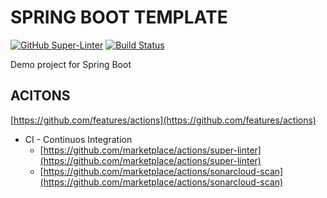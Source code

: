 # SPRING BOOT TEMPLATE

[![GitHub Super-Linter](https://github.com/javaspringlab/springBootTemplate/workflows/Lint%20Code%20Base/badge.svg)](https://github.com/marketplace/actions/super-linter) 
[![Build Status](https://travis-ci.com/SonarSource/sonarcloud-github-action.svg?branch=master)](https://travis-ci.com/SonarSource/sonarcloud-github-action)

Demo project for Spring Boot

## ACITONS

[https://github.com/features/actions](https://github.com/features/actions)
* CI - Continuos Integration
  * [https://github.com/marketplace/actions/super-linter](https://github.com/marketplace/actions/super-linter)
  * [https://github.com/marketplace/actions/sonarcloud-scan](https://github.com/marketplace/actions/sonarcloud-scan)